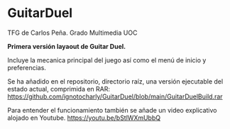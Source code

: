 # GuitarDuel
TFG de Carlos Peña. Grado Multimedia UOC 

<b>Primera versión layaout de Guitar Duel.</b>
  
  Incluye la mecanica principal del juego así como el menú de inicio y preferencias.
  
  Se ha añadido en el repositorio, directorio raíz, una versión ejecutable del estado actual, comprimida en RAR:
  https://github.com/ignotocharly/GuitarDuel/blob/main/GuitarDuelBuild.rar
  
  Para entender el funcionamiento también se añade un video explicativo alojado en Youtube.
  https://youtu.be/bStlWXmUbbQ


